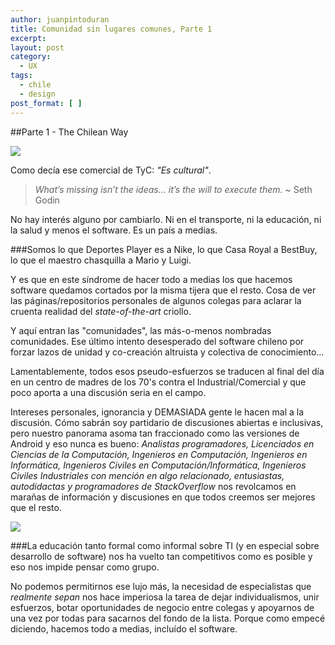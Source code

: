 ```yaml
---
author: juanpintoduran
title: Comunidad sin lugares comunes, Parte 1
excerpt:
layout: post
category:
  - UX
tags:
  - chile
  - design
post_format: [ ]
---
```

##Parte 1 - The Chilean Way

![](http://s3-media4.fl.yelpcdn.com/bphoto/eJItqr-St5zVpmlaA-k1Zw/348s.jpg)

Como decía ese comercial de TyC: *"Es cultural"*. 

> *What’s missing isn’t the ideas… it’s the will to execute them.* ~ Seth Godin

No hay interés alguno por cambiarlo. Ni en el transporte, ni la educación, ni la salud y menos el software. Es un país a medias.

###Somos lo que Deportes Player es a Nike, lo que Casa Royal a BestBuy, lo que el maestro chasquilla a Mario y Luigi.

Y es que en este síndrome de hacer todo a medias los que hacemos software quedamos cortados por la misma tijera que el resto. Cosa de ver las páginas/repositorios personales de algunos colegas para aclarar la cruenta realidad del *state-of-the-art* criollo.

Y aquí entran las "comunidades", las más-o-menos nombradas comunidades. Ese último intento desesperado del software chileno por forzar lazos de unidad y co-creación altruista y colectiva de conocimiento...
 
Lamentablemente, todos esos pseudo-esfuerzos se traducen al final del día en un centro de madres de los 70's contra el Industrial/Comercial y que poco aporta a una discusión seria en el campo.

Intereses personales, ignorancia y DEMASIADA gente le hacen mal a la discusión. Cómo sabrán soy partidario de discusiones abiertas e inclusivas, pero nuestro panorama asoma tan fraccionado como las versiones de Android y eso nunca es bueno: *Analistas programadores, Licenciados en Ciencias de la Computación, Ingenieros en Computación, Ingenieros en Informática, Ingenieros Civiles en Computación/Informática, Ingenieros Civiles Industriales con mención en algo relacionado, entusiastas, autodidactas y programadores de StackOverflow* nos revolcamos en marañas de información y discusiones en que todos creemos ser mejores que el resto. 

![](http://imgs.xkcd.com/comics/real_programmers.png)

###La educación tanto formal como informal sobre TI (y en especial sobre desarrollo de software) nos ha vuelto tan competitivos como es posible y eso nos impide pensar como grupo.

No podemos permitirnos ese lujo más, la necesidad de especialistas que *realmente sepan* nos hace imperiosa la tarea de dejar individualismos, unir esfuerzos, botar oportunidades de negocio entre colegas y apoyarnos de una vez por todas para sacarnos del fondo de la lista. Porque como empecé diciendo, hacemos todo a medias, incluído el software. 